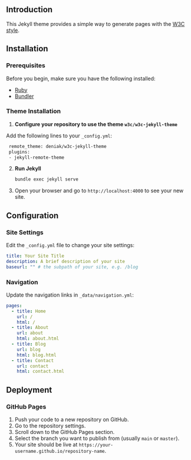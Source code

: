 ## Introduction

This Jekyll theme provides a simple way to generate pages with the [W3C style](https://design-system.w3.org/).


## Installation

### Prerequisites

Before you begin, make sure you have the following installed:

- [Ruby](https://www.ruby-lang.org/en/documentation/installation/)
- [Bundler](https://bundler.io/)

### Theme Installation

1. **Configure your repository to use the theme `w3c/w3c-jekyll-theme`**

  Add the following lines to your `_config.yml`:
   ```sh
    remote_theme: deniak/w3c-jekyll-theme
    plugins:
    - jekyll-remote-theme
   ```

2. **Run Jekyll**

   ```sh
   bundle exec jekyll serve
   ```

4. Open your browser and go to `http://localhost:4000` to see your new site.

## Configuration

### Site Settings

Edit the `_config.yml` file to change your site settings:

```yaml
title: Your Site Title
description: A brief description of your site
baseurl: "" # the subpath of your site, e.g. /blog
```

### Navigation

Update the navigation links in `_data/navigation.yml`:

```yaml
pages:
  - title: Home
    url: /
    html: /
  - title: About
    url: about
    html: about.html
  - title: Blog
    url: blog
    html: blog.html
  - title: Contact
    url: contact
    html: contact.html
```

## Deployment

### GitHub Pages

1. Push your code to a new repository on GitHub.
2. Go to the repository settings.
3. Scroll down to the GitHub Pages section.
4. Select the branch you want to publish from (usually `main` or `master`).
5. Your site should be live at `https://your-username.github.io/repository-name`.
